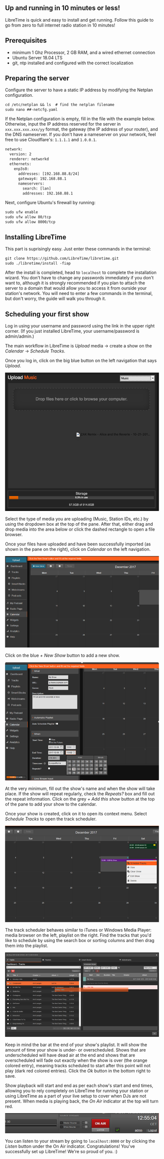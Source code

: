 Up and running in 10 minutes or less!
------------------------------------

LibreTime is quick and easy to install and get running. Follow this guide to go from zero
to full internet radio station in 10 minutes!

## Prerequisites

- minimum 1 Ghz Processor, 2 GB RAM, and a wired ethernet connection
- Ubuntu Server 18.04 LTS
- git, ntp installed and configured with the correct localization

## Preparing the server

Configure the server to have a static IP address by modifying the Netplan configuration.

```
cd /etc/netplan && ls  # find the netplan filename
sudo nano ##-netcfg.yaml
```

If the Netplan configuration is empty, fill in the file with the example below. Otherwise,
input the IP address reserved for the server in `xxx.xxx.xxx.xxx/yy` format, the gateway (the IP address
of your router), and the DNS nameserver. If you don't have a nameserver on your network,
feel free to use Cloudflare's: `1.1.1.1` and `1.0.0.1`.

```
network:
  version: 2
  renderer: networkd
  ethernets:
    enp3s0:
      addresses: [192.168.88.8/24]
      gateway4: 192.168.88.1
      nameservers:
        search: [lan]
        addresses: 192.168.88.1
```

Next, configure Ubuntu's firewall by running:

```
sudo ufw enable
sudo ufw allow 80/tcp
sudo ufw allow 8000/tcp
```

## Installing LibreTime

This part is suprisingly easy. Just enter these commands in the terminal:

```
git clone https://github.com/LibreTime/libretime.git
sudo ./libretime/install -fiap
```

After the install is completed, head to `localhost`
to complete the installation wizard. You don't have to change any passwords immediately if you
don't want to, although it is strongly recommended if you plan to attach the server to a domain
that would allow you to access it from ourside your station's network. You will need to enter
a few commands in the terminal, but don't worry, the guide will walk you through it.

## Scheduling your first show

Log in using your username and password using the link in the upper right corner. (If you just installed
LibreTime, your username/password is admin/admin.)

The main workflow in LibreTime is *Upload* media -> create a show on the *Calendar* -> *Schedule Tracks*.

Once you log in, click on the big blue button on the left navigation that says *Upload*.

![](img/Select_files.png)

Select the type of media you are uploading (Music, Station IDs, etc.) by using the dropdown box
at the top of the pane. After that, either drag and drop media into the area below or click the
dashed rectangle to open a file browser.

Once your files have uploaded and have been successfully imported (as shown in the pane on the right),
click on *Calendar* on the left navigation.

![](img/Screenshot558-Add_Show.png)

Click on the blue *+ New Show* button to add a new show.

![](img/Screenshot560-Show_when.png)

At the very minimum, fill out the show's name and when the show will take place. If the show will repeat regularly,
check the *Repeats?* box and fill out the repeat information. Click on the grey *+ Add this show* button at the top
of the pane to add your show to the calendar.

Once your show is created, click on it to open its context menu. Select *Schedule Tracks* to open the track scheduler.

![](img/Screenshot561-Add_show_content.png)

The track scheduler behaves similar to iTunes or Windows Media Player: media browser on the left, playlist on the right.
Find the tracks that you'd like to schedule by using the search box or sorting columns and then drag them
into the playlist.

![](img/Screenshot562-Drag_show_content.png)

Keep in mind the bar at the end of your show's playlist. It will show the amount of time your show is under- or
overscheduled. Shows that are underscheduled will have dead air at the end and shows that are overscheduled
will fade out exactly when the show is over (the orange colored entry), meaning tracks scheduled to start
after this point will not play (dark red colored entries). Click the *Ok* button in the bottom right to save.

Show playback will start and end as per each show's start and end times, allowing you to rely completely on
LibreTime for running your station or using LibreTime as a part of your live setup to cover when DJs are not present.
When media is playing back, the *On Air* indicator at the top will turn red.

![](img/Screenshot563-Listen.png)

You can listen to your stream by going to `localhost:8000` or by clicking the *Listen* button under the On Air
indicator. Congratulations! You've successfully set up LibreTime! We're so proud of you. :)

